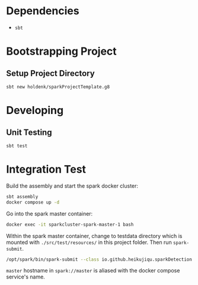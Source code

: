 # Dependencies

- `sbt`

# Bootstrapping Project

## Setup Project Directory

`sbt new holdenk/sparkProjectTemplate.g8`


# Developing

## Unit Testing

`sbt test`

# Integration Test

Build the assembly and start the spark docker cluster:
```bash
sbt assembly
docker compose up -d
```

Go into the spark master container:
```bash
docker exec -it sparkcluster-spark-master-1 bash
```

Within the spark master container, change to testdata directory which is
mounted with `./src/test/resources/` in this project folder. 
Then run `spark-submit`.

```bash
/opt/spark/bin/spark-submit --class io.github.heikujiqu.sparkDetection.Main --master spark://sparkcluster-spark-master-1:7077 /app/sparkDetection-assembly-0.0.1.jar

```

`master` hostname in `spark://master` is aliased with the docker compose service's name.
